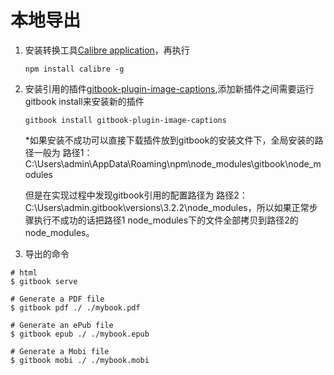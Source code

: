 # 本地导出

1. 安装转换工具[Calibre application](https://calibre-ebook.com/download)，再执行

   ```
   npm install calibre -g
   ```

2. 安装引用的插件[gitbook-plugin-image-captions](https://plugins.gitbook.com/plugin/image-captions),添加新插件之间需要运行gitbook install来安装新的插件

   ```
   gitbook install gitbook-plugin-image-captions
   ```
   *如果安装不成功可以直接下载插件放到gitbook的安装文件下，全局安装的路径一般为
   路径1：C:\Users\admin\AppData\Roaming\npm\node_modules\gitbook\node_modules
   
   但是在实现过程中发现gitbook引用的配置路径为
   路径2：C:\Users\admin\.gitbook\versions\3.2.2\node_modules，所以如果正常步骤执行不成功的话把路径1
    node_modules下的文件全部拷贝到路径2的node_modules。
 3. 导出的命令
   ```
   # html
   $ gitbook serve
   
   # Generate a PDF file
   $ gitbook pdf ./ ./mybook.pdf

   # Generate an ePub file
   $ gitbook epub ./ ./mybook.epub

   # Generate a Mobi file
   $ gitbook mobi ./ ./mybook.mobi
   ```



